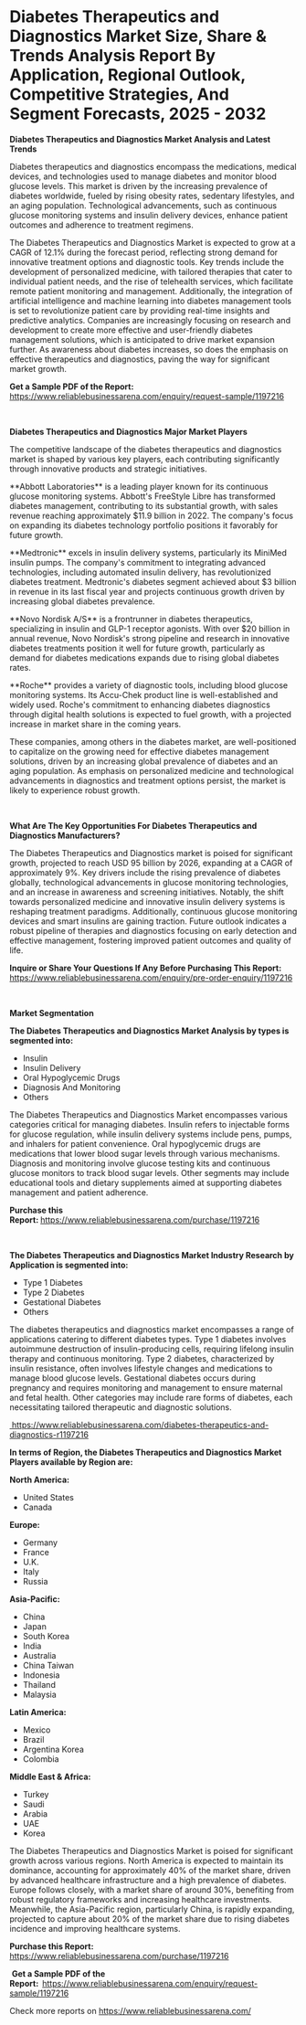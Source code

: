 <p><h1>Diabetes Therapeutics and Diagnostics Market Size, Share & Trends Analysis Report By Application, Regional Outlook, Competitive Strategies, And Segment Forecasts, 2025 - 2032</h1></p><p><strong>Diabetes Therapeutics and Diagnostics Market Analysis and Latest Trends</strong></p>
<p><p>Diabetes therapeutics and diagnostics encompass the medications, medical devices, and technologies used to manage diabetes and monitor blood glucose levels. This market is driven by the increasing prevalence of diabetes worldwide, fueled by rising obesity rates, sedentary lifestyles, and an aging population. Technological advancements, such as continuous glucose monitoring systems and insulin delivery devices, enhance patient outcomes and adherence to treatment regimens.</p><p>The Diabetes Therapeutics and Diagnostics Market is expected to grow at a CAGR of 12.1% during the forecast period, reflecting strong demand for innovative treatment options and diagnostic tools. Key trends include the development of personalized medicine, with tailored therapies that cater to individual patient needs, and the rise of telehealth services, which facilitate remote patient monitoring and management. Additionally, the integration of artificial intelligence and machine learning into diabetes management tools is set to revolutionize patient care by providing real-time insights and predictive analytics. Companies are increasingly focusing on research and development to create more effective and user-friendly diabetes management solutions, which is anticipated to drive market expansion further. As awareness about diabetes increases, so does the emphasis on effective therapeutics and diagnostics, paving the way for significant market growth.</p></p>
<p><strong>Get a Sample PDF of the Report:&nbsp;</strong> <a href="https://www.reliablebusinessarena.com/enquiry/request-sample/1197216?utm_campaign=2465&utm_medium=2&utm_source=Github&utm_content=ia&utm_term=03032025&utm_id=diabetes-therapeutics-and-diagnostics">https://www.reliablebusinessarena.com/enquiry/request-sample/1197216</a></p>
<p>&nbsp;</p>
<p><strong>Diabetes Therapeutics and Diagnostics Major Market Players</strong></p>
<p><p>The competitive landscape of the diabetes therapeutics and diagnostics market is shaped by various key players, each contributing significantly through innovative products and strategic initiatives. </p><p>**Abbott Laboratories** is a leading player known for its continuous glucose monitoring systems. Abbott's FreeStyle Libre has transformed diabetes management, contributing to its substantial growth, with sales revenue reaching approximately $11.9 billion in 2022. The company's focus on expanding its diabetes technology portfolio positions it favorably for future growth.</p><p>**Medtronic** excels in insulin delivery systems, particularly its MiniMed insulin pumps. The company's commitment to integrating advanced technologies, including automated insulin delivery, has revolutionized diabetes treatment. Medtronic's diabetes segment achieved about $3 billion in revenue in its last fiscal year and projects continuous growth driven by increasing global diabetes prevalence.</p><p>**Novo Nordisk A/S** is a frontrunner in diabetes therapeutics, specializing in insulin and GLP-1 receptor agonists. With over $20 billion in annual revenue, Novo Nordisk's strong pipeline and research in innovative diabetes treatments position it well for future growth, particularly as demand for diabetes medications expands due to rising global diabetes rates.</p><p>**Roche** provides a variety of diagnostic tools, including blood glucose monitoring systems. Its Accu-Chek product line is well-established and widely used. Roche's commitment to enhancing diabetes diagnostics through digital health solutions is expected to fuel growth, with a projected increase in market share in the coming years.</p><p>These companies, among others in the diabetes market, are well-positioned to capitalize on the growing need for effective diabetes management solutions, driven by an increasing global prevalence of diabetes and an aging population. As emphasis on personalized medicine and technological advancements in diagnostics and treatment options persist, the market is likely to experience robust growth.</p></p>
<p>&nbsp;</p>
<p><strong>What Are The Key Opportunities For Diabetes Therapeutics and Diagnostics Manufacturers?</strong></p>
<p><p>The Diabetes Therapeutics and Diagnostics market is poised for significant growth, projected to reach USD 95 billion by 2026, expanding at a CAGR of approximately 9%. Key drivers include the rising prevalence of diabetes globally, technological advancements in glucose monitoring technologies, and an increase in awareness and screening initiatives. Notably, the shift towards personalized medicine and innovative insulin delivery systems is reshaping treatment paradigms. Additionally, continuous glucose monitoring devices and smart insulins are gaining traction. Future outlook indicates a robust pipeline of therapies and diagnostics focusing on early detection and effective management, fostering improved patient outcomes and quality of life.</p></p>
<p><strong>Inquire or Share Your Questions If Any Before Purchasing This Report:</strong> <a href="https://www.reliablebusinessarena.com/enquiry/pre-order-enquiry/1197216?utm_campaign=2465&utm_medium=2&utm_source=Github&utm_content=ia&utm_term=03032025&utm_id=diabetes-therapeutics-and-diagnostics">https://www.reliablebusinessarena.com/enquiry/pre-order-enquiry/1197216</a></p>
<p>&nbsp;</p>
<p><strong>Market Segmentation</strong></p>
<p><strong>The Diabetes Therapeutics and Diagnostics Market Analysis by types is segmented into:</strong></p>
<p><ul><li>Insulin</li><li>Insulin Delivery</li><li>Oral Hypoglycemic Drugs</li><li>Diagnosis And Monitoring</li><li>Others</li></ul></p>
<p><p>The Diabetes Therapeutics and Diagnostics Market encompasses various categories critical for managing diabetes. Insulin refers to injectable forms for glucose regulation, while insulin delivery systems include pens, pumps, and inhalers for patient convenience. Oral hypoglycemic drugs are medications that lower blood sugar levels through various mechanisms. Diagnosis and monitoring involve glucose testing kits and continuous glucose monitors to track blood sugar levels. Other segments may include educational tools and dietary supplements aimed at supporting diabetes management and patient adherence.</p></p>
<p><strong>Purchase this Report:&nbsp;</strong><a href="https://www.reliablebusinessarena.com/purchase/1197216?utm_campaign=2465&utm_medium=2&utm_source=Github&utm_content=ia&utm_term=03032025&utm_id=diabetes-therapeutics-and-diagnostics">https://www.reliablebusinessarena.com/purchase/1197216</a></p>
<p>&nbsp;</p>
<p><strong>The Diabetes Therapeutics and Diagnostics Market Industry Research by Application is segmented into:</strong></p>
<p><ul><li>Type 1 Diabetes</li><li>Type 2 Diabetes</li><li>Gestational Diabetes</li><li>Others</li></ul></p>
<p><p>The diabetes therapeutics and diagnostics market encompasses a range of applications catering to different diabetes types. Type 1 diabetes involves autoimmune destruction of insulin-producing cells, requiring lifelong insulin therapy and continuous monitoring. Type 2 diabetes, characterized by insulin resistance, often involves lifestyle changes and medications to manage blood glucose levels. Gestational diabetes occurs during pregnancy and requires monitoring and management to ensure maternal and fetal health. Other categories may include rare forms of diabetes, each necessitating tailored therapeutic and diagnostic solutions.</p></p>
<p><a href="https://www.reliablebusinessarena.com/diabetes-therapeutics-and-diagnostics-r1197216?utm_campaign=2465&utm_medium=2&utm_source=Github&utm_content=ia&utm_term=03032025&utm_id=diabetes-therapeutics-and-diagnostics">&nbsp;https://www.reliablebusinessarena.com/diabetes-therapeutics-and-diagnostics-r1197216</a></p>
<p><strong>In terms of Region, the Diabetes Therapeutics and Diagnostics Market Players available by Region are:</strong></p>
<p>
    <p> <strong> North America: </strong>
        <ul>
            <li>United States</li>
            <li>Canada</li>
        </ul>
        </p> 
    <p> <strong> Europe: </strong>
        <ul>
            <li>Germany</li>
            <li>France</li>
            <li>U.K.</li>
            <li>Italy</li>
            <li>Russia</li>
        </ul>
        </p> 
    <p> <strong> Asia-Pacific: </strong>
        <ul>
            <li>China</li>
            <li>Japan</li>
            <li>South Korea</li>
            <li>India</li>
            <li>Australia</li>
            <li>China Taiwan</li>
            <li>Indonesia</li>
            <li>Thailand</li>
            <li>Malaysia</li>
        </ul>
        </p> 
    <p> <strong> Latin America: </strong>
        <ul>
            <li>Mexico</li>
            <li>Brazil</li>
            <li>Argentina Korea</li>
            <li>Colombia</li>
        </ul>
        </p> 
    <p> <strong> Middle East & Africa: </strong>
        <ul>
            <li>Turkey</li>
            <li>Saudi</li>
            <li>Arabia</li>
            <li>UAE</li>
            <li>Korea</li>
        </ul>
    </p>
    </p>
<p><p>The Diabetes Therapeutics and Diagnostics Market is poised for significant growth across various regions. North America is expected to maintain its dominance, accounting for approximately 40% of the market share, driven by advanced healthcare infrastructure and a high prevalence of diabetes. Europe follows closely, with a market share of around 30%, benefiting from robust regulatory frameworks and increasing healthcare investments. Meanwhile, the Asia-Pacific region, particularly China, is rapidly expanding, projected to capture about 20% of the market share due to rising diabetes incidence and improving healthcare systems.</p></p>
<p><strong>Purchase this Report: </strong><a href="https://www.reliablebusinessarena.com/purchase/1197216?utm_campaign=2465&utm_medium=2&utm_source=Github&utm_content=ia&utm_term=03032025&utm_id=diabetes-therapeutics-and-diagnostics">https://www.reliablebusinessarena.com/purchase/1197216</a></p>
<p>&nbsp;<strong>Get a Sample PDF of the Report:&nbsp;&nbsp;</strong><a href="https://www.reliablebusinessarena.com/enquiry/request-sample/1197216?utm_campaign=2465&utm_medium=2&utm_source=Github&utm_content=ia&utm_term=03032025&utm_id=diabetes-therapeutics-and-diagnostics">https://www.reliablebusinessarena.com/enquiry/request-sample/1197216</a></p>
<p><strong></strong></p>
<p>Check more reports on <a href="https://www.reliablebusinessarena.com/?utm_campaign=2465&utm_medium=2&utm_source=Github&utm_content=ia&utm_term=03032025&utm_id=diabetes-therapeutics-and-diagnostics">https://www.reliablebusinessarena.com/</a></p>